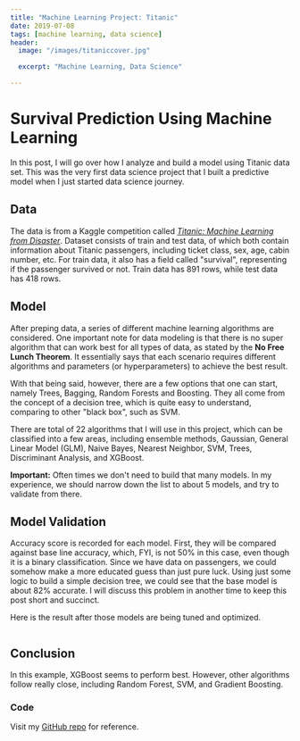 ```yaml
---
title: "Machine Learning Project: Titanic"
date: 2019-07-08
tags: [machine learning, data science]
header:
  image: "/images/titaniccover.jpg"

  excerpt: "Machine Learning, Data Science"

---
```


# Survival Prediction Using Machine Learning
In this post, I will go over how I analyze and build a model using Titanic data set. This was the very first data science project that I built a predictive model when I just started data science journey.

## Data
The data is from a Kaggle competition called [*Titanic: Machine Learning from Disaster*](https://www.kaggle.com/c/titanic/overview).
Dataset consists of train and test data, of which both contain information about Titanic passengers, including ticket class, sex, age, cabin number, etc. For train data, it also has a field called "survival", representing if the passenger survived or not. Train data has 891 rows, while test data has 418 rows.

## Model
After preping data, a series of different machine learning algorithms are considered.
One important note for data modeling is that there is no super algorithm that can work best for all types of data, as stated by the **No Free Lunch Theorem**. It essentially says that each scenario requires different algorithms and parameters (or hyperparameters) to achieve the best result.

With that being said, however, there are a few options that one can start, namely Trees, Bagging, Random Forests and Boosting. They all come from the concept of a decision tree, which is quite easy to understand, comparing to other "black box", such as SVM.

There are total of 22 algorithms that I will use in this project, which can be classified into a few areas, including ensemble methods, Gaussian, General Linear Model (GLM), Naive Bayes, Nearest Neighbor, SVM, Trees, Discriminant Analysis, and XGBoost.

**Important:** Often times we don't need to build that many models. In my experience, we should narrow down the list to about 5 models, and try to validate from there.

## Model Validation

Accuracy score is recorded for each model. First, they will be compared against base line accuracy, which, FYI, is not 50% in this case, even though it is a binary classification. Since we have data on passengers, we could somehow make a more educated guess than just pure luck. Using just some logic to build a simple decision tree, we could see that the base model is about 82% accurate. I will discuss this problem in another time to keep this post short and succinct.

Here is the result after those models are being tuned and optimized.

<img src="{{ site.url }}{{ site.baseurl }}/images/titanic/modelscompare.jpg" alt="">

## Conclusion
In this example, XGBoost seems to perform best. However, other algorithms follow really close, including Random Forest, SVM, and Gradient Boosting.

### Code
Visit my [GitHub repo](https://github.com/shoang5011/Titanic) for reference. 

